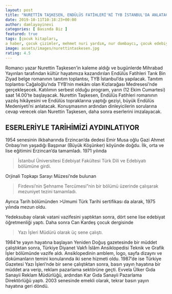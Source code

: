 ```yaml
---
layout: post
title: "NURETTİN TAŞKESEN, ENDÜLÜS FATİHLERİ'Nİ TYB İSTANBUL'DA ANLATACAK"
date: 2019-10-11T10:18:23+00:00
author: damlayayinevi
categories: [ Basında Biz ]
featured: true
tags: [çocuk kitapları,
a haber, çocuk çizimler, mehmet nuri yardım, nur dombaycı, çocuk edebiyatı]
image: assets/images/nurettintaskesen.jpg
rating: 4.5
---
```


Romancı yazar Nurettin Taşkesen’in kaleme aldığı ve bugünlerde Mihrabad Yayınları tarafından kültür hayatımıza kazandırılan Endülüs Fatihleri Tarık Bin Ziyad belge romanının tanıtım toplantısı, TYB İstanbul’da yapılacak. Tanıtım toplantısı Cağaloğlu’nda TYB’nin mekânı olan Kızlarağası Medresesi’nde gerçekleşecek. Katılımın serbest olduğu program, yarın (12 Ekim Cumartesi) saat 14.00’te başlayacak. Nurettin Taşkesen, Endülüs Fatihleri romanının yazılış hikâyesini ve Endülüs topraklarına yaptığı geziyi, büyük Endülüs Medeniyeti’ni anlatacak. Konuşmasının ardından dinleyicilerin sorularına cevap verecek olan Nurettin Taşkesen, daha sonra eserlerini imzalayacak.

## ESERLERİYLE TARİHİMİZİ AYDINLATIYOR

1954 senesinin ilkbaharında Erzincan’da dedesi Emir Musa oğlu Gazi Ahmet Onbaşı’nın yaşadığı Başpınar (Büyük Köşünker) köyünde doğdu. İlk, orta ve lise eğitimini Erzincan’da tamamladı. 1971 yılında 
>İstanbul Üniversitesi Edebiyat Fakültesi Türk Dili ve Edebiyatı bölümüne girdi. 

Orjinali Topkapı Sarayı Müzesi’nde bulunan 

>Firdevsi’nin Şehname Tercümesi”nin bir bölümü üzerinde çalışarak mezuniyet tezini tamamladı. 

Ayrıca Tarih bölümünden >Umumi Türk Tarihi sertifikası da alarak, 1975 yılında mezun oldu.

Yedeksubay olarak vatani vazifesini yaptıktan sonra, dört sene lise edebiyat öğretmenliği yaptı. Daha sonra Can Kardeş çocuk dergisinde 

>Yazı İşleri Müdürü olarak üç sene çalıştı.



1984’te yayın hayatına başlayan Yeniden Doğuş gazetesinde bir müddet çalıştıktan sonra, Türkiye Diyanet Vakfı İslâm Ansiklopedisi Teknik ve Grafik İşler bölümünde vazife aldı. Ansiklopedinin amblem, logo, sayfa dizaynı ve dokümanların temini konularında iki sene hizmeti oldu. 1987’de ise Türkiye Gazetesi Yazı İşleri’nde bir sene çalıştıktan sonra, basın yayın hayatına bir müddet ara verip, reklam pazarlama sektörüne geçti. Evvela Ülker Gıda Sanayii Reklam Müdürlüğü, ardından Kar Gıda Sanayii Pazarlama Direktörlüğü yaptı. 2003 senesinde emekli olarak, tekrar basın yayın hayatına geri döndü.

